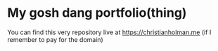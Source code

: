 # My gosh dang portfolio(thing)

You can find this very repository live at https://christianholman.me (if I remember to pay for the domain)
